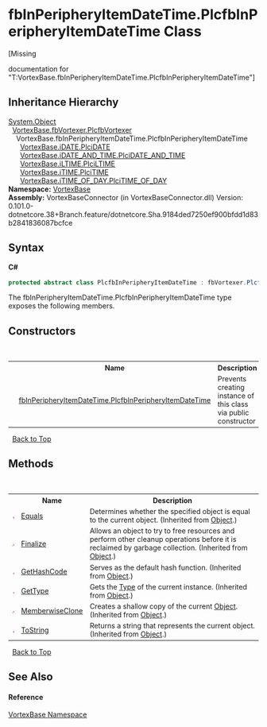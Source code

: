 # fbInPeripheryItemDateTime.PlcfbInPeripheryItemDateTime Class
 

\[Missing <summary> documentation for "T:VortexBase.fbInPeripheryItemDateTime.PlcfbInPeripheryItemDateTime"\]


## Inheritance Hierarchy
<a href="https://docs.microsoft.com/dotnet/api/system.object" target="_blank">System.Object</a><br />&nbsp;&nbsp;<a href="T_VortexBase_fbVortexer_PlcfbVortexer.md">VortexBase.fbVortexer.PlcfbVortexer</a><br />&nbsp;&nbsp;&nbsp;&nbsp;VortexBase.fbInPeripheryItemDateTime.PlcfbInPeripheryItemDateTime<br />&nbsp;&nbsp;&nbsp;&nbsp;&nbsp;&nbsp;<a href="T_VortexBase_iDATE_PlciDATE.md">VortexBase.iDATE.PlciDATE</a><br />&nbsp;&nbsp;&nbsp;&nbsp;&nbsp;&nbsp;<a href="T_VortexBase_iDATE_AND_TIME_PlciDATE_AND_TIME.md">VortexBase.iDATE_AND_TIME.PlciDATE_AND_TIME</a><br />&nbsp;&nbsp;&nbsp;&nbsp;&nbsp;&nbsp;<a href="T_VortexBase_iLTIME_PlciLTIME.md">VortexBase.iLTIME.PlciLTIME</a><br />&nbsp;&nbsp;&nbsp;&nbsp;&nbsp;&nbsp;<a href="T_VortexBase_iTIME_PlciTIME.md">VortexBase.iTIME.PlciTIME</a><br />&nbsp;&nbsp;&nbsp;&nbsp;&nbsp;&nbsp;<a href="T_VortexBase_iTIME_OF_DAY_PlciTIME_OF_DAY.md">VortexBase.iTIME_OF_DAY.PlciTIME_OF_DAY</a><br />
**Namespace:**&nbsp;<a href="N_VortexBase.md">VortexBase</a><br />**Assembly:**&nbsp;VortexBaseConnector (in VortexBaseConnector.dll) Version: 0.101.0-dotnetcore.38+Branch.feature/dotnetcore.Sha.9184ded7250ef900bfdd1d83b2841836087bcfce

## Syntax

**C#**<br />
``` C#
protected abstract class PlcfbInPeripheryItemDateTime : fbVortexer.PlcfbVortexer
```

The fbInPeripheryItemDateTime.PlcfbInPeripheryItemDateTime type exposes the following members.


## Constructors
&nbsp;<table><tr><th></th><th>Name</th><th>Description</th></tr><tr><td>![Protected method](media/protmethod.gif "Protected method")</td><td><a href="M_VortexBase_fbInPeripheryItemDateTime_PlcfbInPeripheryItemDateTime__ctor.md">fbInPeripheryItemDateTime.PlcfbInPeripheryItemDateTime</a></td><td>
Prevents creating instance of this class via public constructor</td></tr></table>&nbsp;
<a href="#fbinperipheryitemdatetime.plcfbinperipheryitemdatetime-class">Back to Top</a>

## Methods
&nbsp;<table><tr><th></th><th>Name</th><th>Description</th></tr><tr><td>![Public method](media/pubmethod.gif "Public method")</td><td><a href="https://docs.microsoft.com/dotnet/api/system.object.equals#System_Object_Equals_System_Object_" target="_blank">Equals</a></td><td>
Determines whether the specified object is equal to the current object.
 (Inherited from <a href="https://docs.microsoft.com/dotnet/api/system.object" target="_blank">Object</a>.)</td></tr><tr><td>![Protected method](media/protmethod.gif "Protected method")</td><td><a href="https://docs.microsoft.com/dotnet/api/system.object.finalize#System_Object_Finalize" target="_blank">Finalize</a></td><td>
Allows an object to try to free resources and perform other cleanup operations before it is reclaimed by garbage collection.
 (Inherited from <a href="https://docs.microsoft.com/dotnet/api/system.object" target="_blank">Object</a>.)</td></tr><tr><td>![Public method](media/pubmethod.gif "Public method")</td><td><a href="https://docs.microsoft.com/dotnet/api/system.object.gethashcode#System_Object_GetHashCode" target="_blank">GetHashCode</a></td><td>
Serves as the default hash function.
 (Inherited from <a href="https://docs.microsoft.com/dotnet/api/system.object" target="_blank">Object</a>.)</td></tr><tr><td>![Public method](media/pubmethod.gif "Public method")</td><td><a href="https://docs.microsoft.com/dotnet/api/system.object.gettype#System_Object_GetType" target="_blank">GetType</a></td><td>
Gets the <a href="https://docs.microsoft.com/dotnet/api/system.type" target="_blank">Type</a> of the current instance.
 (Inherited from <a href="https://docs.microsoft.com/dotnet/api/system.object" target="_blank">Object</a>.)</td></tr><tr><td>![Protected method](media/protmethod.gif "Protected method")</td><td><a href="https://docs.microsoft.com/dotnet/api/system.object.memberwiseclone#System_Object_MemberwiseClone" target="_blank">MemberwiseClone</a></td><td>
Creates a shallow copy of the current <a href="https://docs.microsoft.com/dotnet/api/system.object" target="_blank">Object</a>.
 (Inherited from <a href="https://docs.microsoft.com/dotnet/api/system.object" target="_blank">Object</a>.)</td></tr><tr><td>![Public method](media/pubmethod.gif "Public method")</td><td><a href="https://docs.microsoft.com/dotnet/api/system.object.tostring#System_Object_ToString" target="_blank">ToString</a></td><td>
Returns a string that represents the current object.
 (Inherited from <a href="https://docs.microsoft.com/dotnet/api/system.object" target="_blank">Object</a>.)</td></tr></table>&nbsp;
<a href="#fbinperipheryitemdatetime.plcfbinperipheryitemdatetime-class">Back to Top</a>

## See Also


#### Reference
<a href="N_VortexBase.md">VortexBase Namespace</a><br />